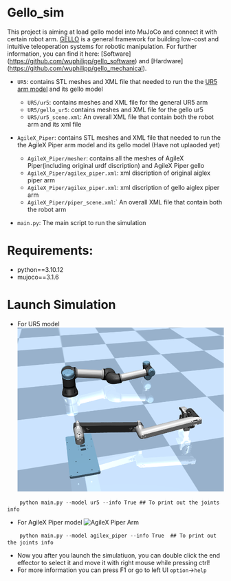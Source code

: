 # Gello_sim
This project is aiming at load gello model into MuJoCo and connect it with certain robot arm. [GELLO](https://wuphilipp.github.io/gello_site/) is a general framework for building low-cost and intuitive teleoperation systems for robotic manipulation. For further information, you can find it here: [Software] (https://github.com/wuphilipp/gello_software) and [Hardware] (https://github.com/wuphilipp/gello_mechanical). 
* `UR5`: contains STL meshes and XML file that needed to run the the [UR5 arm model](https://github.com/google-deepmind/mujoco_menagerie/tree/main/universal_robots_ur5e) and its gello model
    * `UR5/ur5`: contains meshes and XML file for the general UR5 arm
    * `UR5/gello_ur5`: contains meshes and XML file for the gello ur5 
    * `UR5/ur5_scene.xml`: An overall XML file that contain both the robot arm and its xml file

* `AgileX_Piper`: contains STL meshes and XML file that needed to run the the AgileX Piper arm model and its gello model (Have not uplaoded yet)
    * `AgileX_Piper/mesher`: contains all the meshes of AgileX Piper(including original urdf discription) and AgileX Piper gello 
    * `AgileX_Piper/agilex_piper.xml`: xml discription of original aiglex piper arm
    * `AgileX_Piper/agilex_piper.xml`: xml discription of gello aiglex piper arm
    * `AgileX_Piper/piper_scene.xml`:` An overall XML file that contain both the robot arm 
* `main.py`: The main script to run the simulation

# Requirements:
* python==3.10.12
* mujoco==3.1.6


# Launch Simulation
* For UR5 model
![UR5 Arm](media/ur5.png)
```
    python main.py --model ur5 --info True ## To print out the joints info
```


* For AgileX Piper model 
![AgileX Piper Arm](media/agilex%20piper.pngg)
```
    python main.py --model agilex_piper --info True  ## To print out the joints info
```


- Now you after you launch the simulatiuon, you can double click the end effector to select it and move it with right mouse while pressing ctrl!
- For more information you can press F1 or go to left UI `option`->`help`



